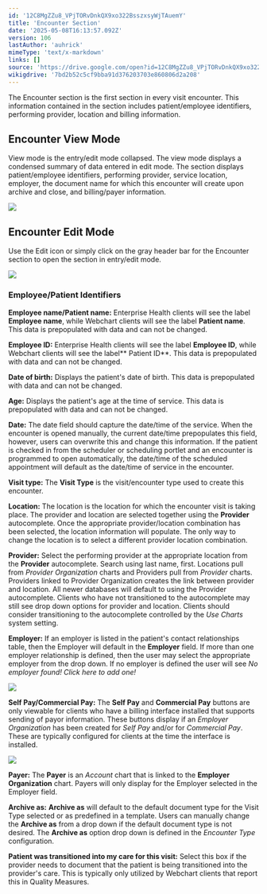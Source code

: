 ```yaml
---
id: '12C8MgZZu8_VPjTORvDnkQX9xo322BsszxsyWjTAuemY'
title: 'Encounter Section'
date: '2025-05-08T16:13:57.092Z'
version: 106
lastAuthor: 'auhrick'
mimeType: 'text/x-markdown'
links: []
source: 'https://drive.google.com/open?id=12C8MgZZu8_VPjTORvDnkQX9xo322BsszxsyWjTAuemY'
wikigdrive: '7bd2b52c5cf9bba91d376203703e860806d2a208'
---
```

The Encounter section is the first section in every visit encounter. This information contained in the section includes patient/employee identifiers, performing provider, location and billing information.

## Encounter View Mode

View mode is the entry/edit mode collapsed. The view mode displays a condensed summary of data entered in edit mode. The section displays patient/employee identifiers, performing provider, service location, employer, the document name for which this encounter will create upon archive and close, and billing/payer information.

![](../encounter-section.assets/3b5b3f1bb2ccf6176662c4f20341d6fd.png)

## Encounter Edit Mode

Use the Edit icon or simply click on the gray header bar for the Encounter section to open the section in entry/edit mode.

![](../encounter-section.assets/ae016977aad07112a0eb242d3b89a9dd.png)

### Employee/Patient Identifiers

**Employee name/Patient name:** Enterprise Health clients will see the label **Employee name**, while Webchart clients will see the label **Patient name**. This data is prepopulated with data and can not be changed.

**Employee ID:** Enterprise Health clients will see the label **Employee ID**, while Webchart clients will see the label** Patient ID**. This data is prepopulated with data and can not be changed.

**Date of birth:** Displays the patient's date of birth. This data is prepopulated with data and can not be changed.

**Age:** Displays the patient's age at the time of service. This data is prepopulated with data and can not be changed.

**Date:** The date field should capture the date/time of the service. When the encounter is opened manually, the current date/time prepopulates this field, however, users can overwrite this and change this information. If the patient is checked in from the scheduler or scheduling portlet and an encounter is programmed to open automatically, the date/time of the scheduled appointment will default as the date/time of service in the encounter.

**Visit type:** The **Visit Type** is the visit/encounter type used to create this encounter.

**Location:** The location is the location for which the encounter visit is taking place. The provider and location are selected together using the **Provider** autocomplete. Once the appropriate provider/location combination has been selected, the location information will populate. The only way to change the location is to select a different provider location combination.

**Provider:** Select the performing provider at the appropriate location from the **Provider** autocomplete. Search using last name, first. Locations pull from *Provider Organization* charts and Providers pull from *Provider* charts. Providers linked to Provider Organization creates the link between provider and location. All newer databases will default to using the Provider autocomplete. Clients who have not transitioned to the autocomplete may still see drop down options for provider and location. Clients should consider transitioning to the autocomplete controlled by the *Use Charts* system setting.

**Employer:** If an employer is listed in the patient's contact relationships table, then the Employer will default in the **Employer** field. If more than one employer relationship is defined, then the user may select the appropriate employer from the drop down. If no employer is defined the user will see *No employer found! Click here to add one!*

![](../encounter-section.assets/47d04da09b81e900355c348ad6649b75.png)

**Self Pay/Commercial Pay:** The **Self Pay** and **Commercial Pay** buttons are only viewable for clients who have a billing interface installed that supports sending of payor information. These buttons display if an *Employer Organization* has been created for *Self Pay* and/or for *Commercial Pay*. These are typically configured for clients at the time the interface is installed.

![](../encounter-section.assets/87619c7638438672c73169908666b4b5.png)

**Payer:** The **Payer** is an *Account* chart that is linked to the **Employer Organization** chart. Payers will only display for the Employer selected in the Employer field.

**Archive as:** **Archive as** will default to the default document type for the Visit Type selected or as predefined in a template. Users can manually change the **Archive as** from a drop down if the default document type is not desired. The **Archive as** option drop down is defined in the *Encounter Type* configuration.

**Patient was transitioned into my care for this visit:** Select this box if the provider needs to document that the patient is being transitioned into the provider's care. This is typically only utilized by Webchart clients that report this in Quality Measures.
